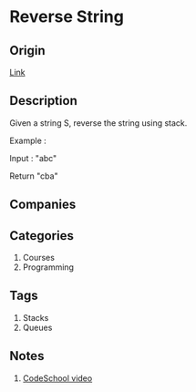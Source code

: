 # Reverse String

## Origin

[Link](https://www.interviewbit.com/problems/reverse-string/)

## Description

Given a string S, reverse the string using stack.

Example :

Input : "abc"

Return "cba"

## Companies

## Categories

1. Courses
1. Programming

## Tags

1. Stacks
1. Queues

## Notes

1. [CodeSchool video](https://www.youtube.com/watch?v=hNP72JdOIgY)